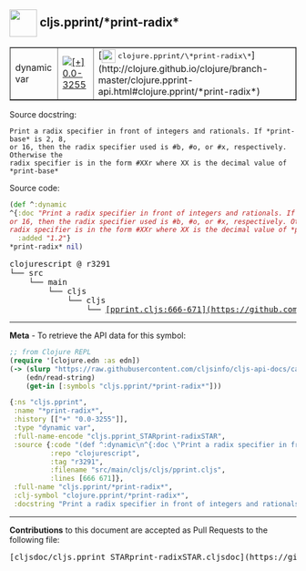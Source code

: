 ## <img width="48px" valign="middle" src="http://i.imgur.com/Hi20huC.png"> cljs.pprint/\*print-radix\*

 <table border="1">
<tr>

<td>dynamic var</td>
<td><a href="https://github.com/cljsinfo/cljs-api-docs/tree/0.0-3255"><img valign="middle" alt="[+] 0.0-3255" src="https://img.shields.io/badge/+-0.0--3255-lightgrey.svg"></a> </td>
<td>
[<img height="24px" valign="middle" src="http://i.imgur.com/1GjPKvB.png"> <samp>clojure.pprint/\*print-radix\*</samp>](http://clojure.github.io/clojure/branch-master/clojure.pprint-api.html#clojure.pprint/*print-radix*)
</td>
</tr>
</table>





Source docstring:

```
Print a radix specifier in front of integers and rationals. If *print-base* is 2, 8,
or 16, then the radix specifier used is #b, #o, or #x, respectively. Otherwise the
radix specifier is in the form #XXr where XX is the decimal value of *print-base* 
```

Source code:

```clj
(def ^:dynamic
^{:doc "Print a radix specifier in front of integers and rationals. If *print-base* is 2, 8,
or 16, then the radix specifier used is #b, #o, or #x, respectively. Otherwise the
radix specifier is in the form #XXr where XX is the decimal value of *print-base* "
  :added "1.2"}
*print-radix* nil)
```

 <pre>
clojurescript @ r3291
└── src
    └── main
        └── cljs
            └── cljs
                └── <ins>[pprint.cljs:666-671](https://github.com/clojure/clojurescript/blob/r3291/src/main/cljs/cljs/pprint.cljs#L666-L671)</ins>
</pre>


---

__Meta__ - To retrieve the API data for this symbol:

```clj
;; from Clojure REPL
(require '[clojure.edn :as edn])
(-> (slurp "https://raw.githubusercontent.com/cljsinfo/cljs-api-docs/catalog/cljs-api.edn")
    (edn/read-string)
    (get-in [:symbols "cljs.pprint/*print-radix*"]))
```

```clj
{:ns "cljs.pprint",
 :name "*print-radix*",
 :history [["+" "0.0-3255"]],
 :type "dynamic var",
 :full-name-encode "cljs.pprint_STARprint-radixSTAR",
 :source {:code "(def ^:dynamic\n^{:doc \"Print a radix specifier in front of integers and rationals. If *print-base* is 2, 8,\nor 16, then the radix specifier used is #b, #o, or #x, respectively. Otherwise the\nradix specifier is in the form #XXr where XX is the decimal value of *print-base* \"\n  :added \"1.2\"}\n*print-radix* nil)",
          :repo "clojurescript",
          :tag "r3291",
          :filename "src/main/cljs/cljs/pprint.cljs",
          :lines [666 671]},
 :full-name "cljs.pprint/*print-radix*",
 :clj-symbol "clojure.pprint/*print-radix*",
 :docstring "Print a radix specifier in front of integers and rationals. If *print-base* is 2, 8,\nor 16, then the radix specifier used is #b, #o, or #x, respectively. Otherwise the\nradix specifier is in the form #XXr where XX is the decimal value of *print-base* "}

```

---

__Contributions__ to this document are accepted as Pull Requests to the following file:

 <pre>
[cljsdoc/cljs.pprint_STARprint-radixSTAR.cljsdoc](https://github.com/cljsinfo/cljs-api-docs/blob/master/cljsdoc/cljs.pprint_STARprint-radixSTAR.cljsdoc)
</pre>

